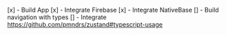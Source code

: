 [x] - Build App
[x] - Integrate Firebase
[x] - Integrate NativeBase
[] - Build navigation with types
[] - Integrate https://github.com/pmndrs/zustand#typescript-usage
